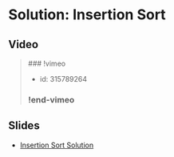 
# Solution: Insertion Sort



## Video

<blockquote>
### !vimeo

* id: 315789264

### !end-vimeo
</blockquote>



## Slides

* [Insertion Sort Solution](https://docs.google.com/a/hackreactor.com/presentation/d/1fEDMpzRHJ5ulWX5c282jn7a8TlGr0gBNGQwAV2vPe8I/embed?start=false&loop=false&delayms=3000)

